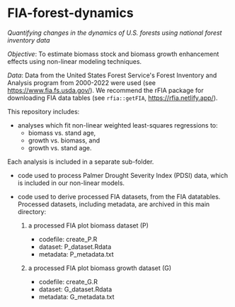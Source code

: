 # FIA-forest-dynamics

*Quantifying changes in the dynamics of U.S. forests using national forest inventory data*

*Objective*:  To estimate biomass stock and biomass growth enhancement effects using non-linear modeling techniques. 

*Data*:  Data from the United States Forest Service's Forest Inventory and Analysis program from 2000-2022 were used (see https://www.fia.fs.usda.gov/).
We recommend the rFIA package for downloading FIA data tables (see `rfia::getFIA`, https://rfia.netlify.app/).

This repository includes: 

* analyses which fit non-linear weighted least-squares regressions to: 
    - biomass vs. stand age, 
    - growth vs. biomass, and 
    - growth vs. stand age.

Each analysis is included in a separate sub-folder.


* code used to process Palmer Drought Severity Index (PDSI) data, which is included in our non-linear models.
 
 
* code used to derive processed FIA datasets, from the FIA datatables.  Processed datasets, including metadata, are archived in this main directory:
    1.  a processed FIA plot biomass dataset (P)
        - codefile: create_P.R
        - dataset: P_dataset.Rdata
        - metadata: P_metadata.txt
    
    2.  a processed FIA plot biomass growth dataset (G)
        - codefile: create_G.R
        - dataset: G_dataset.Rdata
        - metadata: G_metadata.txt
